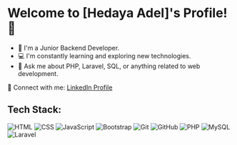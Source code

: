 # Welcome to [Hedaya Adel]'s Profile! 👋

- 🌱 I'm a Junior Backend Developer.
- 💻 I'm constantly learning and exploring new technologies.
- 💬 Ask me about PHP, Laravel, SQL, or anything related to web development.

💼 Connect with me: [LinkedIn Profile]([https://www.linkedin.com/in/yourprofile/](https://www.linkedin.com/in/hedaya-adel-096735244?utm_source=share&utm_campaign=share_via&utm_content=profile&utm_medium=android_app))

## Tech Stack:
![HTML](https://img.shields.io/badge/HTML5-%23E34F26.svg?&style=flat-square&logo=html5&logoColor=white)
![CSS](https://img.shields.io/badge/CSS3-%231572B6.svg?&style=flat-square&logo=css3&logoColor=white)
![JavaScript](https://img.shields.io/badge/JavaScript-%23F7DF1E.svg?&style=flat-square&logo=javascript&logoColor=black)
![Bootstrap](https://img.shields.io/badge/Bootstrap-%23563D7C.svg?&style=flat-square&logo=bootstrap&logoColor=white)
![Git](https://img.shields.io/badge/Git-%23F05033.svg?&style=flat-square&logo=git&logoColor=white)
![GitHub](https://img.shields.io/badge/GitHub-%23181717.svg?&style=flat-square&logo=github&logoColor=white)
![PHP](https://img.shields.io/badge/PHP-%23777BB4.svg?&style=flat-square&logo=php&logoColor=white)
![MySQL](https://img.shields.io/badge/MySQL-%234479A1.svg?&style=flat-square&logo=mysql&logoColor=white)
![Laravel](https://img.shields.io/badge/Laravel-%23FF2D20.svg?&style=flat-square&logo=laravel&logoColor=white)

